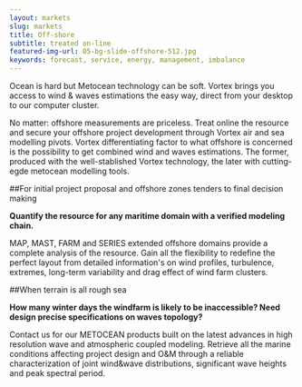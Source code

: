 ```yaml
---
layout: markets
slug: markets
title: Off-shore
subtitle: treated on-line
featured-img-url: 05-bg-slide-offshore-512.jpg
keywords: forecast, service, energy, management, imbalance
---
```


<p class="lead">Ocean is hard but Metocean technology can be soft. Vortex brings you access to wind & waves estimations the easy way, direct from your desktop to our computer cluster.</p>

No matter: offshore measurements are priceless. Treat online the resource and secure your offshore project development through Vortex air and sea modelling pivots. Vortex differentiating factor to what offshore is concerned is the possibility to get combined wind and waves estimations. The former, produced with the well-stablished Vortex technology, the later with cutting-egde metocean modelling tools.

##For initial project proposal and offshore zones tenders to final decision making

**Quantify the resource for any maritime domain with a verified modeling chain.**

MAP, MAST, FARM and SERIES extended offshore domains provide a complete analysis of the resource. Gain all the flexibility to redefine the perfect layout from detailed information's on wind profiles, turbulence, extremes, long-term variability and drag effect of wind farm clusters.

##When terrain is all rough sea

**How many winter days the windfarm is likely to be inaccessible? Need design precise specifications on waves topology?**

Contact us for our METOCEAN products built on the latest advances in high resolution wave and atmospheric coupled modeling. Retrieve all the marine conditions affecting project design and O&M through a reliable characterization of joint wind&wave distributions, significant wave heights and peak spectral period.
